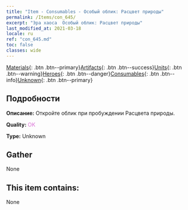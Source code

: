 ```yaml
---
title: "Item - Consumables - Особый облик: Расцвет природы"
permalink: /Items/con_645/
excerpt: "Эра хаоса  Особый облик: Расцвет природы"
last_modified_at: 2021-03-18
locale: ru
ref: "con_645.md"
toc: false
classes: wide
---
```

 [Materials](/ru/Items/){: .btn .btn--primary}[Artifacts](/ru/Items/Artifacts/){: .btn .btn--success}[Units](/ru/Items/Units/){: .btn .btn--warning}[Heroes](/ru/Items/Heroes/){: .btn .btn--danger}[Consumables](/ru/Items/Consumables/){: .btn .btn--info}[Unknown](/ru/Items/Unknown/){: .btn .btn--primary}

## Подробности
 **Описание:** Откройте облик при пробуждении Расцвета природы.

 **Quality:** <span style="color: #DA70D6">OK</span>

 **Type:** Unknown

## Gather

  None

## This item contains:

  None

